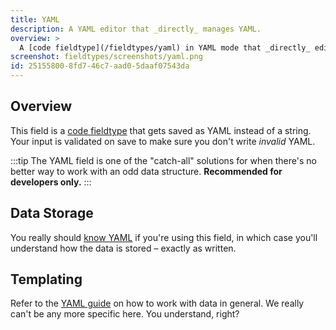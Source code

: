 ```yaml
---
title: YAML
description: A YAML editor that _directly_ manages YAML.
overview: >
  A [code fieldtype](/fieldtypes/yaml) in YAML mode that _directly_ edits and stores YAML instead of an escaped string representation of said YAML.
screenshot: fieldtypes/screenshots/yaml.png
id: 25155800-8fd7-46c7-aad0-5daaf07543da
---
```

## Overview

This field is a [code fieldtype](/fieldtypes/code) that gets saved as YAML instead of a string. Your input is validated on save to make sure you don't write _invalid_ YAML.

:::tip
The YAML field is one of the "catch-all" solutions for when there's no better way to work with an odd data structure. **Recommended for developers only.**
:::

## Data Storage

You really should [know YAML](/yaml) if you're using this field, in which case you'll understand how the data is stored – exactly as written.

## Templating

Refer to the [YAML guide](/yaml) on how to work with data in general. We really can't be any more specific here. You understand, right?
